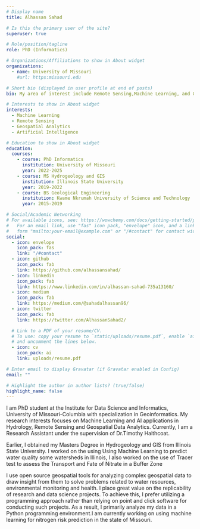 ```yaml
---
# Display name
title: Alhassan Sahad

# Is this the primary user of the site?
superuser: true

# Role/position/tagline
role: PhD (Informatics)

# Organizations/Affiliations to show in About widget
organizations:
  - name: University of Missouri
    #url: https:missouri.edu

# Short bio (displayed in user profile at end of posts)
bio: My area of interest include Remote Sensing,Machine Learning, and Geospatial Analytics

# Interests to show in About widget
interests:
  - Machine Learning
  - Remote Sensing
  - Geospatial Analytics
  - Artificial Intelligence

# Education to show in About widget
education:
  courses:
    - course: PhD Informatics
      institution: University of Missouri
      year: 2022-2025
    - course: MS Hydrogeology and GIS
      institution: Illinois State University
      year: 2019-2022
    - course: BS Geological Engineering
      institution: Kwame Nkrumah University of Science and Technology
      year: 2015-2019

# Social/Academic Networking
# For available icons, see: https://wowchemy.com/docs/getting-started/page-builder/#icons
#   For an email link, use "fas" icon pack, "envelope" icon, and a link in the
#   form "mailto:your-email@example.com" or "/#contact" for contact widget.
social:
  - icon: envelope
    icon_pack: fas
    link: "/#contact"
  - icon: github
    icon_pack: fab
    link: https://github.com/alhassansahad/
  - icon: linkedin
    icon_pack: fab
    link: https://www.linkedin.com/in/alhassan-sahad-735a13160/
  - icon: medium
    icon_pack: fab
    link: https://medium.com/@sahadalhassan96/
  - icon: twitter
    icon_pack: fab
    link: https://twitter.com/AlhassanSahad2/

  # Link to a PDF of your resume/CV.
  # To use: copy your resume to `static/uploads/resume.pdf`, enable `ai` icons in `params.toml`,
  # and uncomment the lines below.
  - icon: cv
    icon_pack: ai
    link: uploads/resume.pdf

# Enter email to display Gravatar (if Gravatar enabled in Config)
email: ""

# Highlight the author in author lists? (true/false)
highlight_name: false
---
```


I am PhD student at the Institute for Data Science and Informatics, University of Missouri-Columbia with specialization in Geoinformatics. My research interests focuses on Machine Learning and AI applications in Hydrology, Remote Sensing and Geospatial Data Analytics. Currently, I am a Research Assistant under the supervision of Dr.Timothy Haithcoat.

Earlier, I obtained my Masters Degree in Hydrogeology and GIS from Illinois State University. I worked on the using Using Machine Learning to predict water quality some watersheds in Illinois, I also worked on the use of Tracer test to assess the Transport and Fate of Nitrate in a Buffer Zone

I use open source geospatial tools for analyzing complex geospatial data to draw insight from them to solve problems related to water resources, environmental monitoring and health. I place great value on the replicability of research and data science projects. To achieve this, I prefer utilizing a programming approach rather than relying on point and click software for conducting such projects. As a result, I primarily analyze my data in a Python programming environment.I am currently working on using machine learning for nitrogen risk prediction in the state of Missouri.
